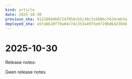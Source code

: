 ```yaml
---
kind: article
date: 2025-10-30
previous_sha: 9122804d607247050cb5c30c3c680bcf424cbb3a
deployed_sha: a5fa8b20f79a84c74c353a4975e07196d642304b
---
```


# 2025-10-30

Release notes:

Geen release notes
